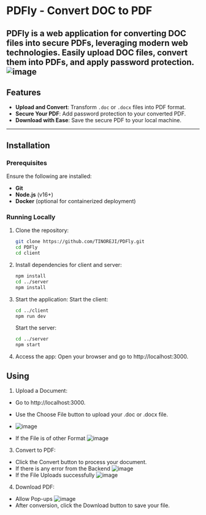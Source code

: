 # PDFly - Convert DOC to PDF

PDFly is a web application for converting DOC files into secure PDFs, leveraging modern web technologies. Easily upload DOC files, convert them into PDFs, and apply password protection.
![image](https://github.com/user-attachments/assets/1d01f63c-003b-4199-b303-e8a463bbe9ee)
---

## Features
- **Upload and Convert**: Transform `.doc` or `.docx` files into PDF format.
- **Secure Your PDF**: Add password protection to your converted PDF.
- **Download with Ease**: Save the secure PDF to your local machine.

---

## Installation

### Prerequisites
Ensure the following are installed:
- **Git**
- **Node.js** (v16+)
- **Docker** (optional for containerized deployment)

### Running Locally

1. Clone the repository:
   ```bash
   git clone https://github.com/TINOREJI/PDFly.git
   cd PDFly
   cd client
   ```
2. Install dependencies for client and server:
   ```bash
   npm install
   cd ../server
   npm install
   ```
3. Start the application:
   Start the client:
   ```bash
   cd ../client
   npm run dev
   ```
   Start the server:
   ```bash
   cd ../server
   npm start
   ```
4. Access the app: Open your browser and go to http://localhost:3000.

## Using
1. Upload a Document:
 - Go to http://localhost:3000.
 - Use the Choose File button to upload your .doc or .docx file.
 - ![image](https://github.com/user-attachments/assets/3a133899-3ad2-4ca7-9696-7cef61bdc464)
   
 - If the File is of other Format
    ![image](https://github.com/user-attachments/assets/0ae8f157-96ed-4636-b381-eadc62b5a406)
  

3. Convert to PDF:
 - Click the Convert button to process your document.
 - If there is any error from the Backend
   ![image](https://github.com/user-attachments/assets/9c3b26d7-21ac-4ceb-84a2-faa32d53f400)
 - If the File Uploads successfully
   ![image](https://github.com/user-attachments/assets/15f79d91-f02c-452f-940e-b5a0376fd51f)
4. Download PDF:
 - Allow Pop-ups
   ![image](https://github.com/user-attachments/assets/c08c7a4f-feef-4d3a-b1f3-bac2b2724eaa)
- After conversion, click the Download button to save your file.
